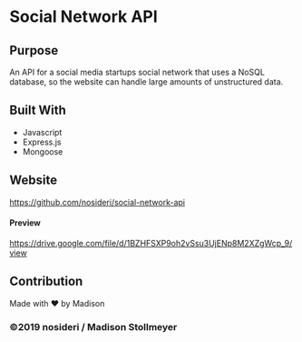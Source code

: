 # Social Network API

## Purpose
An API for a social media startups social network that uses a NoSQL database, so the website can handle large amounts of unstructured data.

## Built With
* Javascript
* Express.js
* Mongoose

## Website
https://github.com/nosideri/social-network-api 

#### Preview
https://drive.google.com/file/d/1BZHFSXP9oh2vSsu3UjENp8M2XZgWcp_9/view

## Contribution
Made with ❤️ by Madison

### ©️2019 nosideri / Madison Stollmeyer